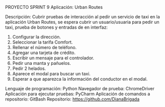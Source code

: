 PROYECTO SPRINT 9
Aplicación: Urban Routes

Descripción: Cubrir pruebas de interacción al pedir un servicio de taxi en la aplicación Urban Routes, se espera
cubrir un usuario/usuaria para pedir un taxi, prueba de botones y entradas de en interfaz:

1. Configurar la dirección.
2. Seleccionar la tarifa Comfort.
3. Rellenar el número de teléfono.
4. Agregar una tarjeta de crédito. 
5. Escribir un mensaje para el controlador.
6. Pedir una manta y pañuelos.
7. Pedir 2 helados.
8. Aparece el modal para buscar un taxi.
9. Esperar a que aparezca la información del conductor en el modal.

Lenguaje de programación: Python
Navegador de prueba: ChromeDriver
Aplicación para ejecutar pruebas: PyCharm
Aplicación de comandos a repositorio: GitBash
Repositorio: https://github.com/DianaBrigada
